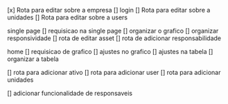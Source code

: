 
[x] Rota para editar sobre a empresa
[] login
[] Rota para editar sobre a unidades
[] Rota para editar sobre a users


single page
[] requisicao na single page
[] organizar o grafico 
[] organizar responsividade
[] rota de editar asset
[] rota de adicionar responsabilidade



home
[] requisicao de grafico
[] ajustes no grafico
[] ajustes na tabela
[] organizar a tabela

[] rota para adicionar ativo
[] rota para adicionar user
[] rota para adicionar unidades

[] adicionar funcionalidade de responsaveis